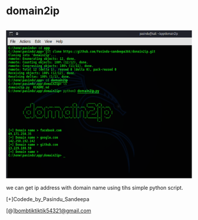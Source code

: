 <h1> domain2ip </h1>
<br>

<img src = 'github_domain.png' height = '400' width = '600' > 

we can get ip address with domain name using tihs simple python script.

[+]Codede_by_Pasindu_Sandeepa

[@]bombtiktiktik54321@gmail.com
